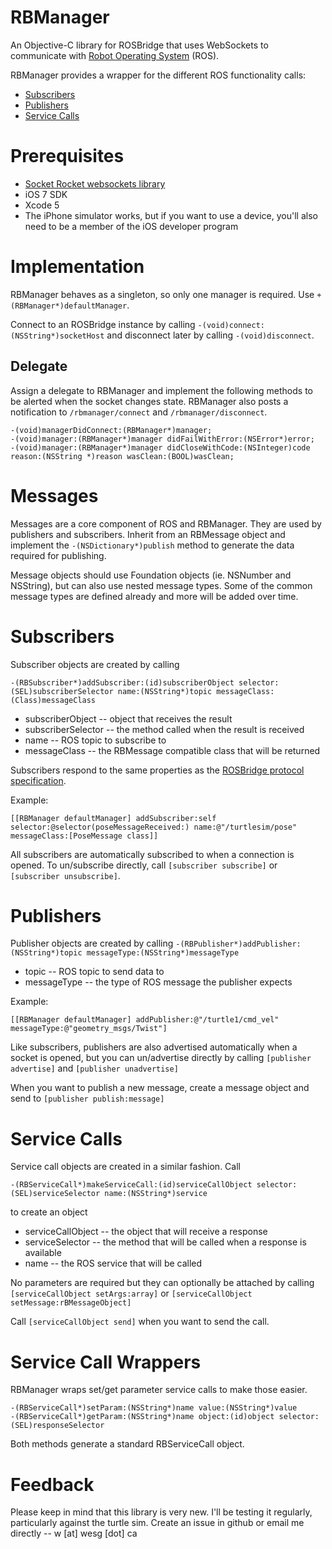 RBManager
=========

An Objective-C library for ROSBridge that uses WebSockets to communicate with [Robot Operating System](http://www.ros.org) (ROS).

RBManager provides a wrapper for the different ROS functionality calls:

* [Subscribers](#subscribers)
* [Publishers](#publishers)
* [Service Calls](#service-calls)

Prerequisites
=========

* [Socket Rocket websockets library](https://github.com/square/SocketRocket)
* iOS 7 SDK
* Xcode 5
* The iPhone simulator works, but if you want to use a device, you'll also need to be a member of the iOS developer program

Implementation
=========

RBManager behaves as a singleton, so only one manager is required. Use `+(RBManager*)defaultManager`.

Connect to an ROSBridge instance by calling `-(void)connect:(NSString*)socketHost` and disconnect later by calling `-(void)disconnect`.

Delegate
------

Assign a delegate to RBManager and implement the following methods to be alerted when the socket changes state. RBManager also posts a notification to `/rbmanager/connect` and `/rbmanager/disconnect`.

```
-(void)managerDidConnect:(RBManager*)manager;
-(void)manager:(RBManager*)manager didFailWithError:(NSError*)error;
-(void)manager:(RBManager*)manager didCloseWithCode:(NSInteger)code reason:(NSString *)reason wasClean:(BOOL)wasClean;
```

Messages
=========

Messages are a core component of ROS and RBManager. They are used by publishers and subscribers. Inherit from an RBMessage object and implement the `-(NSDictionary*)publish` method to generate the data required for publishing.

Message objects should use Foundation objects (ie. NSNumber and NSString), but can also use nested message types. Some of the common message types are defined already and more will be added over time.

Subscribers
=========

Subscriber objects are created by calling
```
-(RBSubscriber*)addSubscriber:(id)subscriberObject selector:(SEL)subscriberSelector name:(NSString*)topic messageClass:(Class)messageClass
```

* subscriberObject -- object that receives the result
* subscriberSelector -- the method called when the result is received
* name -- ROS topic to subscribe to
* messageClass -- the RBMessage compatible class that will be returned

Subscribers respond to the same properties as the [ROSBridge protocol specification](https://github.com/RobotWebTools/rosbridge_suite/blob/groovy-devel/ROSBRIDGE_PROTOCOL.md).

Example:
```
[[RBManager defaultManager] addSubscriber:self selector:@selector(poseMessageReceived:) name:@"/turtlesim/pose" messageClass:[PoseMessage class]]
```

All subscribers are automatically subscribed to when a connection is opened. To un/subscribe directly, call `[subscriber subscribe]` or `[subscriber unsubscribe]`.

Publishers
=========

Publisher objects are created by calling `-(RBPublisher*)addPublisher:(NSString*)topic messageType:(NSString*)messageType`

* topic -- ROS topic to send data to
* messageType -- the type of ROS message the publisher expects

Example:
```
[[RBManager defaultManager] addPublisher:@"/turtle1/cmd_vel" messageType:@"geometry_msgs/Twist"]
```

Like subscribers, publishers are also advertised automatically when a socket is opened, but you can un/advertise directly by calling `[publisher advertise]` and `[publisher unadvertise]`

When you want to publish a new message, create a message object and send to `[publisher publish:message]`

Service Calls
=========

Service call objects are created in a similar fashion. Call
```
-(RBServiceCall*)makeServiceCall:(id)serviceCallObject selector:(SEL)serviceSelector name:(NSString*)service
```
to create an object

* serviceCallObject -- the object that will receive a response
* serviceSelector -- the method that will be called when a response is available
* name -- the ROS service that will be called

No parameters are required but they can optionally be attached by calling `[serviceCallObject setArgs:array]` or `[serviceCallObject setMessage:rBMessageObject]`

Call `[serviceCallObject send]` when you want to send the call.

Service Call Wrappers
=========

RBManager wraps set/get parameter service calls to make those easier.

```
-(RBServiceCall*)setParam:(NSString*)name value:(NSString*)value
-(RBServiceCall*)getParam:(NSString*)name object:(id)object selector:(SEL)responseSelector
```

Both methods generate a standard RBServiceCall object.

Feedback
=========

Please keep in mind that this library is very new. I'll be testing it regularly, particularly against the turtle sim. Create an issue in github or email me directly -- w [at] wesg [dot] ca

